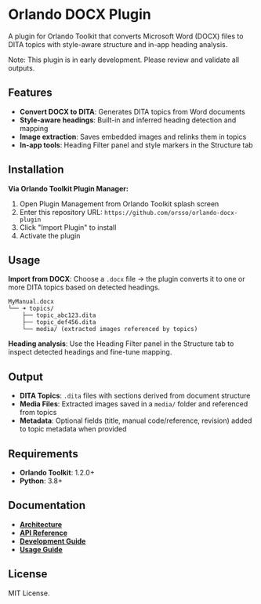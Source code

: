 # Orlando DOCX Plugin

A plugin for Orlando Toolkit that converts Microsoft Word (DOCX) files to DITA topics with style-aware structure and in-app heading analysis.

Note: This plugin is in early development. Please review and validate all outputs.
## Features

- **Convert DOCX to DITA**: Generates DITA topics from Word documents
- **Style-aware headings**: Built-in and inferred heading detection and mapping
- **Image extraction**: Saves embedded images and relinks them in topics
- **In-app tools**: Heading Filter panel and style markers in the Structure tab

## Installation

**Via Orlando Toolkit Plugin Manager:**

1. Open Plugin Management from Orlando Toolkit splash screen
2. Enter this repository URL: `https://github.com/orsso/orlando-docx-plugin`
3. Click "Import Plugin" to install
4. Activate the plugin

## Usage

**Import from DOCX**: Choose a `.docx` file → the plugin converts it to one or more DITA topics based on detected headings.

```
MyManual.docx
└── ➜ topics/
    ├── topic_abc123.dita
    ├── topic_def456.dita
    └── media/ (extracted images referenced by topics)
```

**Heading analysis**: Use the Heading Filter panel in the Structure tab to inspect detected headings and fine-tune mapping.

## Output

- **DITA Topics**: `.dita` files with sections derived from document structure
- **Media Files**: Extracted images saved in a `media/` folder and referenced from topics
- **Metadata**: Optional fields (title, manual code/reference, revision) added to topic metadata when provided

## Requirements

- **Orlando Toolkit**: 1.2.0+
- **Python**: 3.8+

## Documentation

- **[Architecture](docs/architecture.md)**
- **[API Reference](docs/api.md)**
- **[Development Guide](docs/development.md)**
- **[Usage Guide](docs/usage.md)**

## License

MIT License.